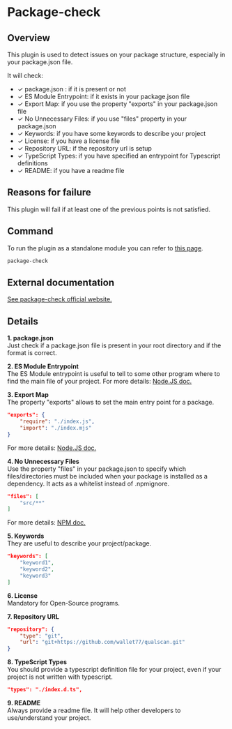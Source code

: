 # Package-check

## Overview

This plugin is used to detect issues on your package structure, especially in your package.json file.

It will check:
- ✓ package.json : if it is present or not
- ✓ ES Module Entrypoint: if it exists in your package.json file
- ✓ Export Map: if you use the property "exports" in your package.json file
- ✓ No Unnecessary Files: if you use "files" property in your package.json
- ✓ Keywords: if you have some keywords to describe your project
- ✓ License: if you have a license file
- ✓ Repository URL: if the repository url is setup
- ✓ TypeScript Types: if you have specified an entrypoint for Typescript definitions
- ✓ README: if you have a readme file

## Reasons for failure
This plugin will fail if at least one of the previous points is not satisfied.

## Command
To run the plugin as a standalone module you can refer to [this page](https://www.npmjs.com/package/@skypack/package-check).

```bash
package-check
```

## External documentation

[See package-check official website.](https://docs.skypack.dev/package-authors/package-checks)

## Details

**1. package.json**  
Just check if a package.json file is present in your root directory and if the format is correct.

**2. ES Module Entrypoint**  
The ES Module entrypoint is useful to tell to some other program where to find the main file of your project.
For more details: [Node.JS doc.](https://nodejs.org/api/packages.html#packages_package_entry_points)


**3. Export Map**  
The property "exports" allows to set the main entry point for a package.
```json
"exports": {
    "require": "./index.js",
    "import": "./index.mjs"
}
```
For more details: [Node.JS doc.](https://nodejs.org/api/packages.html#packages_main_entry_point_export)

**4. No Unnecessary Files**  
Use the property "files" in your package.json to specify which files/directories must be included when your package is installed as a dependency.
It acts as a whitelist instead of .npmignore.
```json
"files": [
    "src/**"
]
```
For more details: [NPM doc.](https://docs.npmjs.com/cli/v6/configuring-npm/package-json#files)

**5. Keywords**  
They are useful to describe your project/package.
```json
"keywords": [
    "keyword1",
    "keyword2",
    "keyword3"
]
```

**6. License**  
Mandatory for Open-Source programs.

**7. Repository URL**  
```json
"repository": {
    "type": "git",
    "url": "git+https://github.com/wallet77/qualscan.git"
}
```

**8. TypeScript Types**  
You should provide a typescript definition file for your project, even if your project is not written with typescript.
```json
"types": "./index.d.ts",
```

**9. README**  
Always provide a readme file. It will help other developers to use/understand your project.
